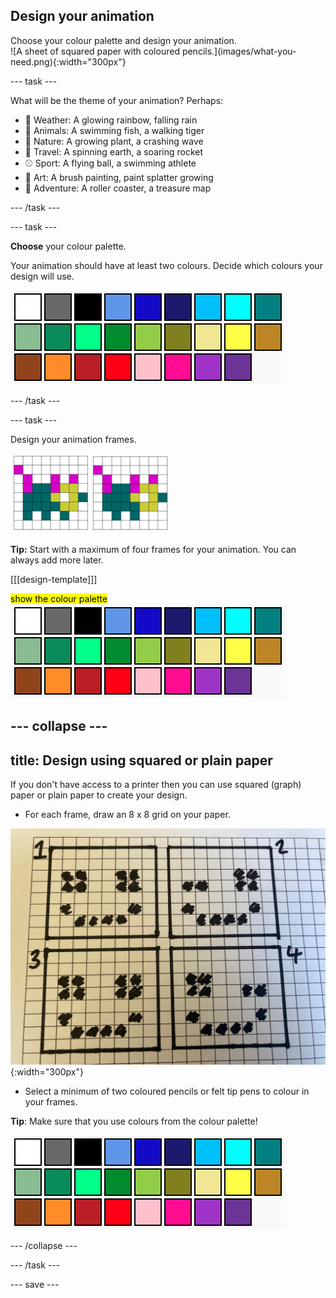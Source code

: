 ## Design your animation

<div style="display: flex; flex-wrap: wrap">
<div style="flex-basis: 200px; flex-grow: 1; margin-right: 15px;">
Choose your colour palette and design your animation.
</div>
<div>
![A sheet of squared paper with coloured pencils.](images/what-you-need.png){:width="300px"}
</div>
</div>

--- task ---

What will be the theme of your animation? Perhaps: 
+ 🌈 Weather: A glowing rainbow, falling rain
+ 🐯 Animals: A swimming fish, a walking tiger
+ 🌿 Nature: A growing plant, a crashing wave
+ 🚀 Travel: A spinning earth, a soaring rocket
+ ⚾ Sport: A flying ball, a swimming athlete
+ 🎨 Art: A brush painting, paint splatter growing
+ 🎢 Adventure: A roller coaster, a treasure map 

--- /task ---

--- task ---

**Choose** your colour palette.

Your animation should have at least two colours. Decide which colours your design will use.

![26 coloured squares each with a different colour from a range across the colour spectrum.](images/colour-palette.png)

--- /task ---

--- task ---

Design your animation frames.

![Two 8x8 grids side by side with an animal drawn on each. The second animal has moved slightly within the grid.](images/animation-frames.png)

**Tip:** Start with a maximum of four frames for your animation. You can always add more later.

[[[design-template]]]

<mark>show the colour palette</mark>
![26 coloured squares each with a different colour from a range across the colour spectrum.](images/colour-palette.png)

--- collapse ---
---
title: Design using squared or plain paper
---

If you don't have access to a printer then you can use squared (graph) paper or plain paper to create your design.

+ For each frame, draw an 8 x 8 grid on your paper.

![Photograph of four frames being hand drawn onto some squared paper.](images/squared-paper.jpg){:width="300px"}

+ Select a minimum of two coloured pencils or felt tip pens to colour in your frames. 

**Tip**: Make sure that you use colours from the colour palette!

![26 coloured squares each with a different colour from a range across the colour spectrum.](images/colour-palette.png)

--- /collapse ---

--- /task ---

--- save ---
